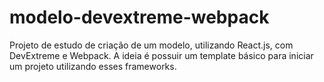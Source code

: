 # modelo-devextreme-webpack
Projeto de estudo de criação de um modelo, utilizando React.js, com DevExtreme e Webpack. A ideia é possuir um template básico para iniciar um projeto utilizando esses frameworks.
